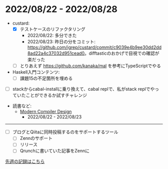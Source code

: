 # 2022/08/22 - 2022/08/28

- custard:
    - [x] テストケースのリファクタリング
        - 2022/08/22: 多分できた
        - 2022/08/23: 昨日の分をコミット: <https://github.com/igrep/custard/commit/c9039e4b9ee30dd2dd8ad22a4c37032d951cead0>。difftasticのおかげで目視での確認が楽だった
    - [ ] とりあえず <https://github.com/kanaka/mal> を参考にTypeScriptでやる
- Haskell入門コンテンツ:
    - [ ] 課題15の不足箇所を埋める
- [ ] stackからcabal-installに乗り換えて、cabal replで、私がstack replでやっていたことができるか試すチャレンジ
- 読書など:
    - [Modern Compiler Design](https://www.springer.com/jp/book/9781461446989)
        - 2022/08/22 - 2022/08/23

------

- [ ] ブログとQiitaに同時投稿するのをサポートするツール
    - [ ] Zennのサポート
    - [ ] リリース
    - [ ] Qrunchに書いていた記事をZennに

[先週の記録はこちら](https://github.com/igrep/daily-commits/blob/e77f5645ab0e5e7944be32fcb309c6f796e04c80/yesterday.md)

